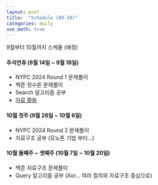 ```yaml
---
layout: post
title:  "Schedule (09-10)"
categories: daily
use_math: true
---
```


9월부터 10월까지 스케쥴 (예정)

#### 추석연휴 (9월 14일 ~ 9월 18일)

- NYPC 2024 Round 1 문제풀이
- 백준 정수론 문제풀이
- Search 알고리즘 공부
- [자료 활용](https://witch.work/posts/binary-search-next-step)

#### 10월 첫주 (9월 28일 ~ 10월 6일)

- NYPC 2024 Round 2 문제풀이
- 자료구조 공부 (모노톤 기법 부터...)

#### 10월 둘째주 ~ 셋째주 (10월 7일 ~ 10월 20일)

- 백준 자료구조 문제풀이
- Query 알고리즘 공부 (Xor... 여러 질의와 자료구조 중심으로)

